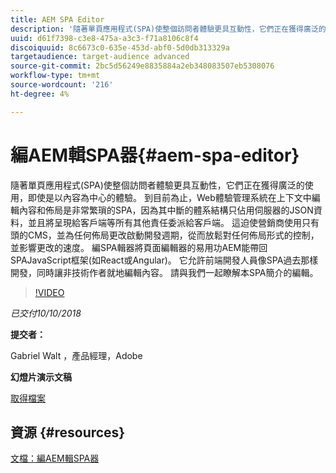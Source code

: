 ```yaml
---
title: AEM SPA Editor
description: '隨著單頁應用程式(SPA)使整個訪問者體驗更具互動性，它們正在獲得廣泛的使用，即使是以內容為中心的體驗。 請加入我們，在本簡介中瞭解SPA有關編輯的更多資訊。 '
uuid: d61f7398-c3e8-475a-a3c3-f71a8106c8f4
discoiquuid: 8c6673c0-635e-453d-abf0-5d0db313329a
targetaudience: target-audience advanced
source-git-commit: 2bc5d56249e8835884a2eb348083507eb5308076
workflow-type: tm+mt
source-wordcount: '216'
ht-degree: 4%

---
```



# 編AEM輯SPA器{#aem-spa-editor}

隨著單頁應用程式(SPA)使整個訪問者體驗更具互動性，它們正在獲得廣泛的使用，即使是以內容為中心的體驗。 到目前為止，Web體驗管理系統在上下文中編輯內容和佈局是非常繁瑣的SPA，因為其中斷的體系結構只佔用伺服器的JSON資料，並且將呈現給客戶端等所有其他責任委派給客戶端。 這迫使營銷商使用只有頭的CMS，並為任何佈局更改啟動開發週期，從而放鬆對任何佈局形式的控制，並影響更改的速度。 編SPA輯器將頁面編輯器的易用功AEM能帶回SPAJavaScript框架(如React或Angular)。 它允許前端開發人員像SPA過去那樣開發，同時讓非技術作者就地編輯內容。 請與我們一起瞭解本SPA簡介的編輯。

>[!VIDEO](https://video.tv.adobe.com/v/24720/?quality=9)

*已交付10/10/2018*

**提交者：**

Gabriel Walt ，產品經理，Adobe

**幻燈片演示文稿**

[取得檔案](assets/aem-spa-editor.pdf)

## 資源 {#resources}

[文檔：編AEM輯SPA器](https://experienceleague.adobe.com/docs/experience-manager-64/developing/headless/spas/spa-overview.html)

<!--
[Get back to the Overview](https://helpx.adobe.com/experience-manager/kt/eseminars/gems/aem-index.html)
-->
